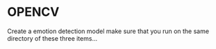 # OPENCV
Create a emotion detection model
make sure that you run on the same directory of these three items...
